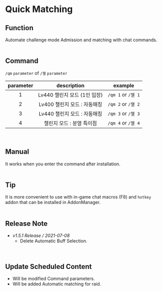 # Quick Matching

## Function
Automate challenge mode Admission and matching with chat commands.
<br/>
<br/>

## Command
``/qm`` ``parameter`` of ``/챌`` ``parameter``

| parameter | description | example |
|:---:|:---:|:--:|
|1|Lv440 챌린지 모드 (1인 입장)|``/qm 1`` or ``/챌 1``|
|2|Lv400 챌린지 모드 : 자동매칭 |``/qm 2`` or ``/챌 2``|
|3|Lv440 챌린지 모드 : 자동매칭|``/qm 3`` or ``/챌 3``|
|4|챌린지 모드 : 분열 특이점|``/qm 4`` or ``/챌 4``|
<br/>

## Manual
It works when you enter the command after installation.
<br/>
<br/>

## Tip
It is more convenient to use with in-game chat macros (F8) and ``hotkey`` addon that can be installed in AddonManager.
<br/>
<br/>

## Release Note
* *v1.5.1 Release / 2021-07-08*
    - Delete Automatic Buff Selection.
<br/>

## Update Scheduled Content
- Will be modified Command parameters.
- Will be added Automatic matching for raid.
